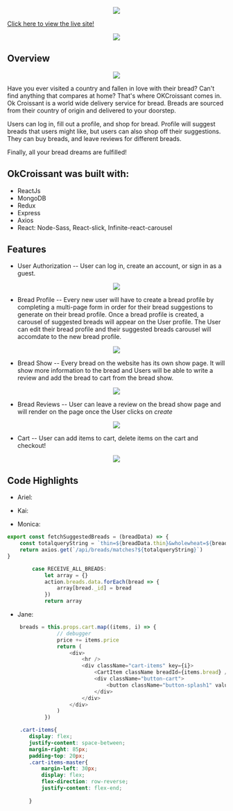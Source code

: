 <p align="center">
  <img src="https://github.com/arieltlr/okcroissant/blob/main/frontend/src/images/OkCroissantLogo.png" />
</p>

[Click here to view the live site!](https://okcroissant.herokuapp.com/#/)
<p align="center">
  <img src="https://github.com/arieltlr/okcroissant/blob/main/gifs/splash.gif" />
</p>

## Overview

<p align="center">
  <img src="https://github.com/arieltlr/okcroissant/blob/main/gifs/main.gif" />
</p>

Have you ever visited a country and fallen in love with their bread? Can't find anything that compares at home? That's where OKCroissant comes in. Ok Croissant is a world wide delivery service for bread. Breads are sourced from their country of origin and delivered to your doorstep.

Users can log in, fill out a profile, and shop for bread. Profile will suggest breads that users might like, but users can also shop off their suggestions. They can buy breads, and leave reviews for different breads.

Finally, all your bread dreams are fulfilled!

## OkCroissant was built with: 
* ReactJs
* MongoDB
* Redux
* Express
* Axios 
* React: Node-Sass, React-slick, Infinite-react-carousel

## Features 
+ User Authorization -- User can log in, create an account, or sign in as a guest.


<p align="center">
  <img src="https://github.com/arieltlr/okcroissant/blob/main/gifs/auth.gif" />
</p>


+ Bread Profile -- Every new user will have to create a bread profile by completing a multi-page form in order for their bread suggestions to generate on their bread profile. Once a bread profile is created, a carousel of suggested breads will appear on the User profile. The User can edit their bread profile and their suggested breads carousel will accomdate to the new bread profile.


<p align="center">
  <img src="https://github.com/arieltlr/okcroissant/blob/main/gifs/breadprofile.gif" />
</p>


+ Bread Show -- Every bread on the website has its own show page. It will show more information to the bread and Users will be able to write a review and add the bread to cart from the bread show.


<p align="center">
  <img src="https://github.com/arieltlr/okcroissant/blob/main/gifs/breadshow.gif" />
</p>


+ Bread Reviews -- User can leave a review on the bread show page and will render on the page once the User clicks on *create*


<p align="center">
  <img src="https://github.com/arieltlr/okcroissant/blob/main/gifs/reviews.gif" />
</p>


+ Cart -- User can add items to cart, delete items on the cart and checkout!


<p align="center">
  <img src="https://github.com/arieltlr/okcroissant/blob/main/gifs/cart.gif" />
</p>


## Code Highlights

+ Ariel: 



+ Kai: 



+ Monica: 
```javascript
export const fetchSuggestedBreads = (breadData) => {
    const totalqueryString = `thin=${breadData.thin}&wholewheat=${breadData.wholewheat}&savory=${breadData.savory}&filling=${breadData.filling}`
    return axios.get(`/api/breads/matches?${totalqueryString}`)
}
```
```javascript
        case RECEIVE_ALL_BREADS:
            let array = {}
            action.breads.data.forEach(bread => {
                array[bread._id] = bread
            })
            return array
```

+ Jane:
```javascript
    breads = this.props.cart.map((items, i) => {
                // debugger
                price += items.price
                return (
                    <div>
                        <hr />
                        <div className="cart-items" key={i}>
                            <CartItem className breadId={items.bread} />
                            <div className="button-cart">
                                <button className="button-splash1" value={items._id} onClick={this.handleDelete(items._id)}>Delete Bread</button>
                            </div>
                        </div>
                    </div>
                )
            })
 ```
 ```css
     .cart-items{
        display: flex;
        justify-content: space-between;
        margin-right: 85px;
        padding-top: 20px;
        .cart-items-master{
            margin-left: 30px;
            display: flex;
            flex-direction: row-reverse;
            justify-content: flex-end;
            
        }
 ```
